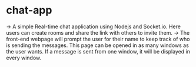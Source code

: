 # chat-app
-> A simple Real-time chat application using Nodejs and Socket.io. Here users can create rooms and share the link with others to invite them.
-> The front-end webpage will prompt the user for their name to keep track of who is sending the messages. This page
can be opened in as many windows as the user wants. If a message is sent from one window, it will be displayed in
every window.

